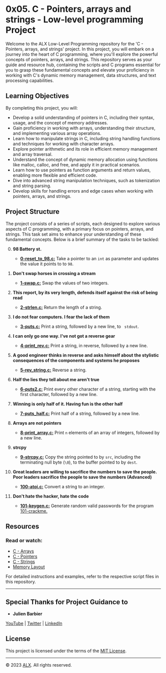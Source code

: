 # 0x05. C - Pointers, arrays and strings - Low-level programming Project

Welcome to the ALX Low-Level Programming repository for the 'C - Pointers, arrays, and strings' project. In this project, you will embark on a journey into the heart of C programming, where you'll explore the powerful concepts of pointers, arrays, and strings. This repository serves as your guide and resource hub, containing the scripts and C programs essential for you to grasp these fundamental concepts and elevate your proficiency in working with C's dynamic memory management, data structures, and text processing capabilities.

## Learning Objectives

By completing this project, you will:

- Develop a solid understanding of pointers in C, including their syntax, usage, and the concept of memory addresses.
- Gain proficiency in working with arrays, understanding their structure, and implementing various array operations.
- Learn how to manipulate strings in C, including string handling functions and techniques for working with character arrays.
- Explore pointer arithmetic and its role in efficient memory management and array traversal.
- Understand the concept of dynamic memory allocation using functions like malloc, calloc, and free, and apply it in practical scenarios.
- Learn how to use pointers as function arguments and return values, enabling more flexible and efficient code.
- Dive into advanced string manipulation techniques, such as tokenization and string parsing.
- Develop skills for handling errors and edge cases when working with pointers, arrays, and strings.

## Project Structure

The project consists of a series of scripts, each designed to explore various aspects of C programming, with a primary focus on pointers, arrays, and strings. This task set aims to enhance your understanding of these fundamental concepts. Below is a brief summary of the tasks to be tackled:

0. **98 Battery st.**
    - **[0-reset_to_98.c:](0-reset_to_98.c)** Take a pointer to an `int` as parameter and updates the value it points to to `98`.

1. **Don't swap horses in crossing a stream**
    - **[1-swap.c:](1-swap.c)** Swap the values of two integers.

2. **This report, by its very length, defends itself against the risk of being read**
    - **[2-strlen.c:](2-strlen.c)** Return the length of a string.

3. **I do not fear computers. I fear the lack of them**
    - **[3-puts.c:](3-puts.c)** Print a string, followed by a new line, to ` stdout`.

4. **I can only go one way. I've not got a reverse gear**
    - **[4-print_rev.c:](4-print_rev.c)** Print a string, in reverse, followed by a new line.

5. **A good engineer thinks in reverse and asks himself about the stylistic consequences of the components and systems he proposes**
    - **[5-rev_string.c:](5-rev_string.c)** Reverse a string.

6. **Half the lies they tell about me aren't true**
    - **[6-puts2.c:](6-puts2.c)** Print every other character of a string, starting with the first character, followed by a new line.

7. **Winning is only half of it. Having fun is the other half**
    - **[7-puts_half.c:](7-puts_half.c)** Print half of a string, followed by a new line.

8. **Arrays are not pointers**
    - **[8-print_array.c:](8-print_array.c)** Print `n` elements of an array of integers, followed by a new line.

9. **strcpy**
    - **[9-strcpy.c:](9-strcpy.c)** Copy the string pointed to by `src`, including the terminating null byte (`\0`), to the buffer pointed to by `dest`.

10. **Great leaders are willing to sacrifice the numbers to save the people. Poor leaders sacrifice the people to save the numbers  (Advanced)**
    - **[100-atoi.c:](100-atoi.c)** Convert a string to an integer.

11. **Don't hate the hacker, hate the code**
    - **[101-keygen.c:](101-keygen.c)** Generate random valid passwords for the program [101-crackme.](https://github.com/alx-tools/0x04.c)


## Resources

### Read or watch:

- [C - Arrays](https://www.tutorialspoint.com/cprogramming/c_arrays.htm)
- [C - Pointers](https://www.tutorialspoint.com/cprogramming/c_pointers.htm)
- [C - Strings](https://www.tutorialspoint.com/cprogramming/c_strings.htm)
- [Memory Layout](https://aticleworld.com/memory-layout-of-c-program/)

For detailed instructions and examples, refer to the respective script files in this repository.

---

## Special Thanks for Project Guidance to 

- **Julien Barbier**

[YouTube](https://www.youtube.com/@0xJulien) | [Twitter](https://twitter.com/julienbarbier42) | [LinkedIn](https://www.linkedin.com/in/julienbarbier/)

## License

This project is licensed under the terms of the [MIT License](https://www.alxafrica.com/terms-conditions-portal/).

---

© 2023 [ALX](https://www.alxafrica.com/). All rights reserved.
